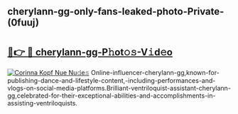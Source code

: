 ## cherylann-gg-only-fans​-leaked-photo​-Private-(0fuuj)


# <h2><a href="https://mediaupload.pro?title=cherylann-gg&ref=git">🔗👉 🔴 cherylann-gg-P𝚑ot𝚘𝚜-V𝚒d𝚎o</a></h2>

[![Corinna Kopf Nue Nu𝚍e𝚜](https://i.imgur.com/0qMVB7G.gif)](https://mediaupload.pro?title=cherylann-gg&ref=git)
Online-influencer-cherylann-gg,known-for-publishing-dance-and-lifestyle-content,-including-performances-and-vlogs-on-social-media-platforms.Brilliant-ventriloquist-assistant-cherylann-gg,celebrated-for-their-exceptional-abilities-and-accomplishments-in-assisting-ventriloquists.  